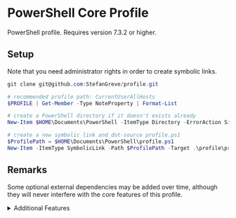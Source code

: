 # PowerShell Core Profile

PowerShell profile. Requires version 7.3.2 or higher.

## Setup

Note that you need administrator rights in order to create symbolic links.

```powershell
git clone git@github.com:StefanGreve/profile.git

# recommended profile path: CurrentUserAllHosts
$PROFILE | Get-Member -Type NoteProperty | Format-List

# create a PowerShell directory if it doesn't exists already
New-Item $HOME\Documents\PowerShell -ItemType Directory -ErrorAction SilentlyContinue

# create a new symbolic link and dot-source profile.ps1
$ProfilePath = $HOME\Documents\PowerShell\profile.ps1
New-Item -ItemType SymbolicLink -Path $ProfilePath -Target .\profile\profile.ps1
```

## Remarks

Some optional external dependencies may be added over time, although they will never
interfere with the core features of this profile.

<details>
<summary>Additional Features</summary>

### Winfetch

Creates an alias for [`winfetch`](https://github.com/kiedtl/winfetch) as a faster
replacement for `neofetch` on Windows.

```powershell
Install-Script -Name pwshfetch-test-1 -Scope CurrentUser
```

### Export-Icon

Utility function to export SVGs as increasingly larger quadratic PNG files,
requires [`inkscape`](https://inkscape.org/) for the actual image conversion.

### Get-Calendar

Thin wrapper over Python's built-in `calendar` module to pretty print a calendar.
Notice that this Cmdlet does *not* emit a PowerShell object.

</details>

